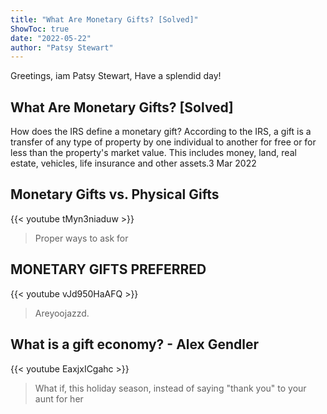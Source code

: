 ```yaml
---
title: "What Are Monetary Gifts? [Solved]"
ShowToc: true 
date: "2022-05-22"
author: "Patsy Stewart" 
---
```


Greetings, iam Patsy Stewart, Have a splendid day!
## What Are Monetary Gifts? [Solved]
 How does the IRS define a monetary gift? According to the IRS, a gift is a transfer of any type of property by one individual to another for free or for less than the property's market value. This includes money, land, real estate, vehicles, life insurance and other assets.3 Mar 2022

## Monetary Gifts vs. Physical Gifts
{{< youtube tMyn3niaduw >}}
>Proper ways to ask for 

## MONETARY GIFTS PREFERRED
{{< youtube vJd950HaAFQ >}}
>Areyoojazzd.

## What is a gift economy? - Alex Gendler
{{< youtube EaxjxICgahc >}}
>What if, this holiday season, instead of saying "thank you" to your aunt for her 

